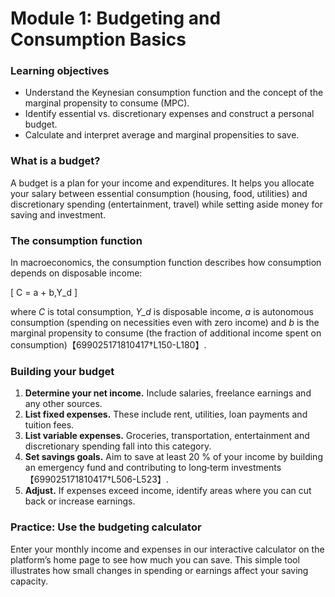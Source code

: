 # Module 1: Budgeting and Consumption Basics

### Learning objectives

- Understand the Keynesian consumption function and the concept of the marginal propensity to consume (MPC).
- Identify essential vs. discretionary expenses and construct a personal budget.
- Calculate and interpret average and marginal propensities to save.

### What is a budget?

A budget is a plan for your income and expenditures.  It helps you allocate your salary between essential consumption (housing, food, utilities) and discretionary spending (entertainment, travel) while setting aside money for saving and investment.

### The consumption function

In macroeconomics, the consumption function describes how consumption depends on disposable income:

\[ C = a + b\,Y_d \]

where *C* is total consumption, *Y_d* is disposable income, *a* is autonomous consumption (spending on necessities even with zero income) and *b* is the marginal propensity to consume (the fraction of additional income spent on consumption)【699025171810417†L150-L180】.

### Building your budget

1. **Determine your net income.**  Include salaries, freelance earnings and any other sources.
2. **List fixed expenses.**  These include rent, utilities, loan payments and tuition fees.
3. **List variable expenses.**  Groceries, transportation, entertainment and discretionary spending fall into this category.
4. **Set savings goals.**  Aim to save at least 20 % of your income by building an emergency fund and contributing to long‑term investments【699025171810417†L506-L523】.
5. **Adjust.**  If expenses exceed income, identify areas where you can cut back or increase earnings.

### Practice: Use the budgeting calculator

Enter your monthly income and expenses in our interactive calculator on the platform’s home page to see how much you can save.  This simple tool illustrates how small changes in spending or earnings affect your saving capacity.
